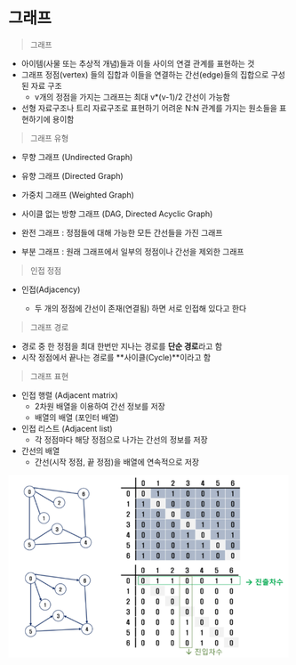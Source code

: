 # 그래프

> 그래프

* 아이템(사물 또는 추상적 개념)들과 이들 사이의 연결 관계를 표현하는 것
* 그래프 정점(vertex) 들의 집합과 이들을 연결하는 간선(edge)들의 집합으로 구성된 자료 구조
  * v개의 정점을 가지는 그래프는 최대 v*(v-1)/2 간선이 가능함
* 선형 자료구조나 트리 자료구조로 표현하기 어려운 N:N 관계를 가지는 원소들을 표현하기에 용이함



> 그래프 유형

* 무향 그래프 (Undirected Graph)
* 유향 그래프 (Directed Graph)
* 가중치 그래프 (Weighted Graph)
* 사이클 없는 방향 그래프 (DAG, Directed Acyclic Graph)

* 완전 그래프 : 정점들에 대해 가능한 모든 간선들을 가진 그래프
* 부분 그래프 : 원래 그래프에서 일부의 정점이나 간선을 제외한 그래프



> 인접 정점

* 인접(Adjacency)

  * 두 개의 정점에 간선이 존재(연결됨) 하면 서로 인접해 있다고 한다

  

> 그래프 경로

* 경로 중 한 정점을 최대 한번만 지나는 경로를 **단순 경로**라고 함
* 시작 정점에서 끝나는 경로를 **사이클(Cycle)**이라고 함



> 그래프 표현

* 인접 행렬 (Adjacent matrix)
  * 2차원 배열을 이용하여 간선 정보를 저장
  * 배열의 배열 (포인터 배열)
* 인접 리스트 (Adjacent list)
  * 각 정점마다 해당 정점으로 나가는 간선의 정보를 저장
* 간선의 배열
  * 간선(시작 정점, 끝 정점)을 배열에 연속적으로 저장

![image-20220401091827135](ct_day7.assets/image-20220401091827135.png)